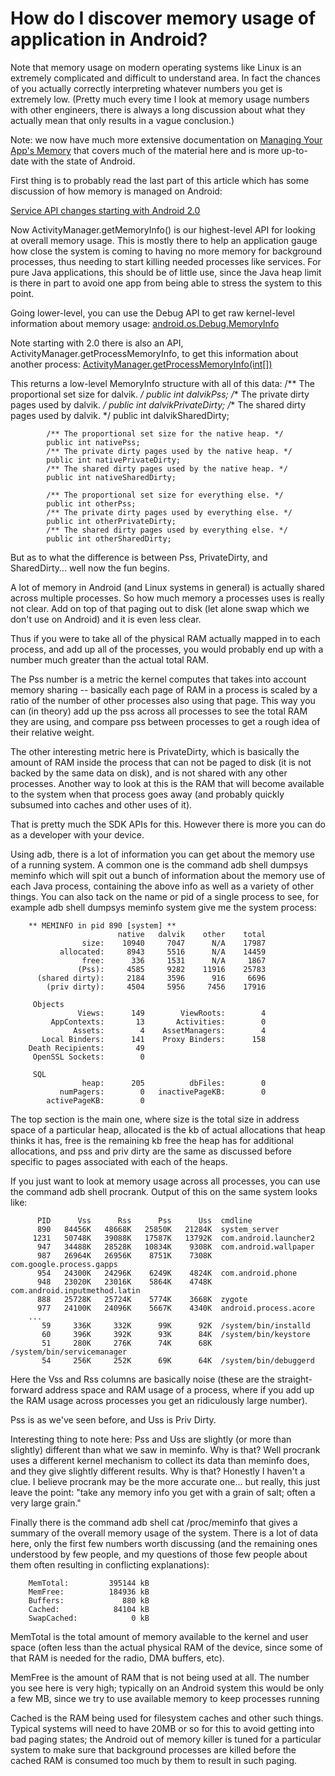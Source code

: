 # How do I discover memory usage of application in Android?
Note that memory usage on modern operating systems like Linux is an extremely complicated and difficult to understand area. In fact the chances of you actually correctly interpreting whatever numbers you get is extremely low. (Pretty much every time I look at memory usage numbers with other engineers, there is always a long discussion about what they actually mean that only results in a vague conclusion.)

Note: we now have much more extensive documentation on [Managing Your App's Memory](http://developer.android.com/training/articles/memory.html) that covers much of the material here and is more up-to-date with the state of Android.

First thing is to probably read the last part of this article which has some discussion of how memory is managed on Android:

[Service API changes starting with Android 2.0](http://android-developers.blogspot.com/2010/02/service-api-changes-starting-with.html)

Now ActivityManager.getMemoryInfo() is our highest-level API for looking at overall memory usage. This is mostly there to help an application gauge how close the system is coming to having no more memory for background processes, thus needing to start killing needed processes like services. For pure Java applications, this should be of little use, since the Java heap limit is there in part to avoid one app from being able to stress the system to this point.

Going lower-level, you can use the Debug API to get raw kernel-level information about memory usage: [android.os.Debug.MemoryInfo](http://developer.android.com/intl/de/reference/android/os/Debug.html#getMemoryInfo)

Note starting with 2.0 there is also an API, ActivityManager.getProcessMemoryInfo, to get this information about another process: [ActivityManager.getProcessMemoryInfo(int[])](http://developer.android.com/reference/android/app/ActivityManager.html#getProcessMemoryInfo(int[]))

This returns a low-level MemoryInfo structure with all of this data:
		    /** The proportional set size for dalvik. */
		    public int dalvikPss;
		    /** The private dirty pages used by dalvik. */
		    public int dalvikPrivateDirty;
		    /** The shared dirty pages used by dalvik. */
		    public int dalvikSharedDirty;
		
		    /** The proportional set size for the native heap. */
		    public int nativePss;
		    /** The private dirty pages used by the native heap. */
		    public int nativePrivateDirty;
		    /** The shared dirty pages used by the native heap. */
		    public int nativeSharedDirty;
		
		    /** The proportional set size for everything else. */
		    public int otherPss;
		    /** The private dirty pages used by everything else. */
		    public int otherPrivateDirty;
		    /** The shared dirty pages used by everything else. */
		    public int otherSharedDirty;

But as to what the difference is between Pss, PrivateDirty, and SharedDirty... well now the fun begins.

A lot of memory in Android (and Linux systems in general) is actually shared across multiple processes. So how much memory a processes uses is really not clear. Add on top of that paging out to disk (let alone swap which we don't use on Android) and it is even less clear.

Thus if you were to take all of the physical RAM actually mapped in to each process, and add up all of the processes, you would probably end up with a number much greater than the actual total RAM.

The Pss number is a metric the kernel computes that takes into account memory sharing -- basically each page of RAM in a process is scaled by a ratio of the number of other processes also using that page. This way you can (in theory) add up the pss across all processes to see the total RAM they are using, and compare pss between processes to get a rough idea of their relative weight.

The other interesting metric here is PrivateDirty, which is basically the amount of RAM inside the process that can not be paged to disk (it is not backed by the same data on disk), and is not shared with any other processes. Another way to look at this is the RAM that will become available to the system when that process goes away (and probably quickly subsumed into caches and other uses of it).

That is pretty much the SDK APIs for this. However there is more you can do as a developer with your device.

Using adb, there is a lot of information you can get about the memory use of a running system. A common one is the command adb shell dumpsys meminfo which will spit out a bunch of information about the memory use of each Java process, containing the above info as well as a variety of other things. You can also tack on the name or pid of a single process to see, for example adb shell dumpsys meminfo system give me the system process:

		** MEMINFO in pid 890 [system] **
		                    native   dalvik    other    total
		            size:    10940     7047      N/A    17987
		       allocated:     8943     5516      N/A    14459
		            free:      336     1531      N/A     1867
		           (Pss):     4585     9282    11916    25783
		  (shared dirty):     2184     3596      916     6696
		    (priv dirty):     4504     5956     7456    17916
		
		 Objects
		           Views:      149        ViewRoots:        4
		     AppContexts:       13       Activities:        0
		          Assets:        4    AssetManagers:        4
		   Local Binders:      141    Proxy Binders:      158
		Death Recipients:       49
		 OpenSSL Sockets:        0
		
		 SQL
		            heap:      205          dbFiles:        0
		       numPagers:        0   inactivePageKB:        0
		    activePageKB:        0
The top section is the main one, where size is the total size in address space of a particular heap, allocated is the kb of actual allocations that heap thinks it has, free is the remaining kb free the heap has for additional allocations, and pss and priv dirty are the same as discussed before specific to pages associated with each of the heaps.

If you just want to look at memory usage across all processes, you can use the command adb shell procrank. Output of this on the same system looks like:

		  PID      Vss      Rss      Pss      Uss  cmdline
		  890   84456K   48668K   25850K   21284K  system_server
		 1231   50748K   39088K   17587K   13792K  com.android.launcher2
		  947   34488K   28528K   10834K    9308K  com.android.wallpaper
		  987   26964K   26956K    8751K    7308K  com.google.process.gapps
		  954   24300K   24296K    6249K    4824K  com.android.phone
		  948   23020K   23016K    5864K    4748K  com.android.inputmethod.latin
		  888   25728K   25724K    5774K    3668K  zygote
		  977   24100K   24096K    5667K    4340K  android.process.acore
		...
		   59     336K     332K      99K      92K  /system/bin/installd
		   60     396K     392K      93K      84K  /system/bin/keystore
		   51     280K     276K      74K      68K  /system/bin/servicemanager
		   54     256K     252K      69K      64K  /system/bin/debuggerd

Here the Vss and Rss columns are basically noise (these are the straight-forward address space and RAM usage of a process, where if you add up the RAM usage across processes you get an ridiculously large number).

Pss is as we've seen before, and Uss is Priv Dirty.

Interesting thing to note here: Pss and Uss are slightly (or more than slightly) different than what we saw in meminfo. Why is that? Well procrank uses a different kernel mechanism to collect its data than meminfo does, and they give slightly different results. Why is that? Honestly I haven't a clue. I believe procrank may be the more accurate one... but really, this just leave the point: "take any memory info you get with a grain of salt; often a very large grain."

Finally there is the command adb shell cat /proc/meminfo that gives a summary of the overall memory usage of the system. There is a lot of data here, only the first few numbers worth discussing (and the remaining ones understood by few people, and my questions of those few people about them often resulting in conflicting explanations):

		MemTotal:         395144 kB
		MemFree:          184936 kB
		Buffers:             880 kB
		Cached:            84104 kB
		SwapCached:            0 kB
MemTotal is the total amount of memory available to the kernel and user space (often less than the actual physical RAM of the device, since some of that RAM is needed for the radio, DMA buffers, etc).

MemFree is the amount of RAM that is not being used at all. The number you see here is very high; typically on an Android system this would be only a few MB, since we try to use available memory to keep processes running

Cached is the RAM being used for filesystem caches and other such things. Typical systems will need to have 20MB or so for this to avoid getting into bad paging states; the Android out of memory killer is tuned for a particular system to make sure that background processes are killed before the cached RAM is consumed too much by them to result in such paging.